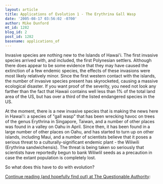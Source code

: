 ```yaml
---
layout: article
title: Applications of Evolution 1 - The Erythrina Gall Wasp
date: '2005-08-17 03:56:02 -0700'
author: Mike Dunford
mt_id: 1282
blog_id: 2
post_id: 1282
basename: applications_of
---
```

Invasive species are nothing new to the Islands of Hawai'i. The first invasive species arrived with, and included, the first Polynesian settlers. Although there does appear to be some evidence that they may have caused the extinction of a few endemic species, the effects of these invasions were most likely relatively minor. Since the first western contact with the islands, the number of invasive species present has skyrocketed, causing a massive ecological disaster. If you want proof of the severity, you need not look any farther than the fact that Hawaii contains well less than 1% of the total land area of the US, but has over a third of the listed endangered species in the US.

At the moment, there is a new invasive species that is making the news here in Hawai'i: a species of "gall wasp" that has been wrecking havoc on trees of the genus Erythrina in Singapore, Taiwan, and a number of other places was found in a valley on Oahu in April. Since then, it has been found in a large number of other places on Oahu, and has started to turn up on other islands, including Maui, and a number of scientists believe that it poses a serious threat to a culturally-significant endemic plant - the Wiliwili (Erythrina sandwichensis). The threat is being taken so seriously that scientists have reportedly begun to bank Wiliwlil seeds as a precaution in case the extant population is completely lost.

So what does this have to do with evolution?

[Continue reading (and hopefully find out) at The Questionable Authority](http://thequestionableauthority.blogspot.com/2005/08/applications-of-evolution-1-erythrina.html):
